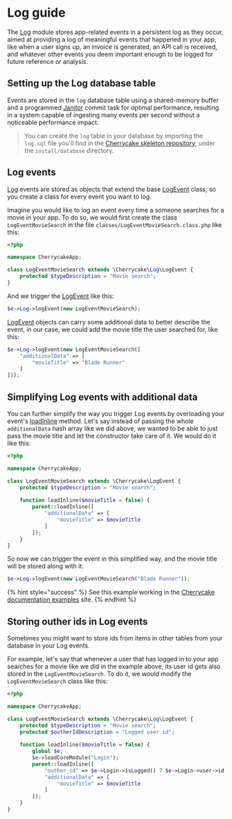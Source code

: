 # Log guide

The [Log](../../reference/core-modules/log/) module stores app-related events in a persistent log as they occur, aimed at providing a log of meaningful events that happened in your app, like when a user signs up, an invoice is generated, an API call is received, and whatever other events you deem important enough to be logged for future reference or analysis.

## Setting up the Log database table

Events are stored in the `log` database table using a shared-memory buffer and a programmed [Janitor](../janitor-guide/) commit task for optimal performance, resulting in a system capable of ingesting many events per second without a noticeable performance impact.

> You can create the `log` table in your database by importing the `log.sql` file you'll find in the [Cherrycake skeleton repository](https://github.com/tin-cat/cherrycake-skeleton), under the `install/database` directory.

## Log events

[Log](../../reference/core-modules/log/) events are stored as objects that extend the base [LogEvent](../../reference/core-classes/logevent/) class, so you create a class for every event you want to log.

Imagine you would like to log an event every time a someone searches for a movie in your app. To do so, we would first create the class `LogEventMovieSearch` in the file `classes/LogEventMovieSearch.class.php` like this:

```php
<?php

namespace CherrycakeApp;

class LogEventMovieSearch extends \Cherrycake\Log\LogEvent {
    protected $typeDescription = "Movie search";
}
```

And we trigger the [LogEvent](../../reference/core-classes/logevent/) like this:

```php
$e->Log->logEvent(new LogEventMovieSearch);
```

[LogEvent](../../reference/core-classes/logevent/) objects can carry some additional data to better describe the event, in our case, we could add the movie title the user searched for, like this:

```php
$e->Log->logEvent(new LogEventMovieSearch([
	"additionalData" => [
		"movieTitle" => "Blade Runner"
	]
]));
```

## Simplifying Log events with additional data

You can further simplify the way you trigger Log events by overloading your event's [loadInline](../../reference/core-classes/item/item-methods.md#loadinline) method. Let's say instead of passing the whole `additionalData` hash array like we did above, we wanted to be able to just pass the movie title and let the constructor take care of it. We would do it like this:

```php
<?php

namespace CherrycakeApp;

class LogEventMovieSearch extends \Cherrycake\LogEvent {
    protected $typeDescription = "Movie search";
    
    function loadInline($movieTitle = false) {
        parent::loadInline([
            "additionalData" => [
                "movieTitle" => $movieTitle
            ]
        ]);
    }
}
```

So now we can trigger the event in this simplified way, and the movie title will be stored along with it:

```php
$e->Log->logEvent(new LogEventMovieSearch("Blade Runner"));
```

{% hint style="success" %}
See this example working in the [Cherrycake documentation examples](https://documentation-examples.cherrycake.io/example/movieSearch) site.
{% endhint %}

## Storing outher ids in Log events

Sometimes you might want to store ids from items in other tables from your database in your Log events.

For example, let's say that whenever a user that has logged in to your app searches for a movie like we did in the example above, its user id gets also stored in the `LogEventMovieSearch`. To do it, we would modify the `LogEventMovieSearch` class like this:

```php
<?php

namespace CherrycakeApp;

class LogEventMovieSearch extends \Cherrycake\Log\LogEvent {
    protected $typeDescription = "Movie search";
    protected $outherIdDescription = "Logged user id";
    
    function loadInline($movieTitle = false) {
        global $e;
        $e->loadCoreModule("Login");
        parent::loadInline([
            "outher_id" => $e->Login->isLogged() ? $e->Login->user->id : false,
            "additionalData" => [
                "movieTitle" => $movieTitle
            ]
        ]);
    }
}
```

